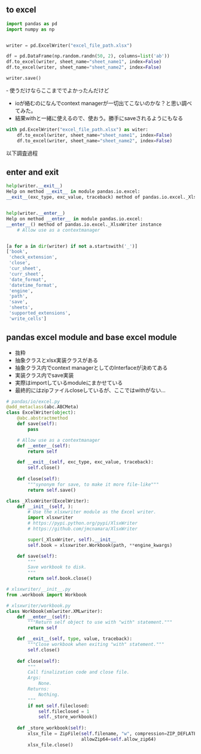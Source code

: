 ## to excel
```py3:pandas_excel_example.py
import pandas as pd
import numpy as np


writer = pd.ExcelWriter("excel_file_path.xlsx")

df = pd.DataFrame(np.random.randn(50, 2), columns=list('ab'))
df.to_excel(writer, sheet_name="sheet_name1", index=False)
df.to_excel(writer, sheet_name="sheet_name2", index=False)

writer.save()
```

‐ 使うだけならここまででよかったんだけど
- ioが絡むのになんでcontext managerが一切出てこないのかな？と思い調べてみた。
- 結果withと一緒に使えるので、使おう。勝手にsaveされるようにもなる

```py3:pandas_excel_cm_example.py
with pd.ExcelWriter("excel_file_path.xlsx") as witer:
    df.to_excel(writer, sheet_name="sheet_name1", index=False)
    df.to_excel(writer, sheet_name="sheet_name2", index=False)
```


以下調査過程

## enter and exit
```py3:pandas_excel_enter_exit.py
help(writer.__exit__)
Help on method __exit__ in module pandas.io.excel:
__exit__(exc_type, exc_value, traceback) method of pandas.io.excel._XlsxWriter instance


help(writer.__enter__)
Help on method __enter__ in module pandas.io.excel:
__enter__() method of pandas.io.excel._XlsxWriter instance
    # Allow use as a contextmanager


[a for a in dir(writer) if not a.startswith('_')]
['book',
 'check_extension',
 'close',
 'cur_sheet',
 'curr_sheet',
 'date_format',
 'datetime_format',
 'engine',
 'path',
 'save',
 'sheets',
 'supported_extensions',
 'write_cells']
```

## pandas excel module and base excel module
- 抜粋
- 抽象クラスとxlsx実装クラスがある
- 抽象クラス内でcontext managerとしてのInterfaceが決めてある
- 実装クラス内でsave実装
- 実際はimportしているmoduleにまかせている
- 最終的にはzipファイルcloseしているが、ここではwithがない…

```py3:pandas_excel_module_and_base_excel_module.py
# pandas/io/excel.py
@add_metaclass(abc.ABCMeta)
class ExcelWriter(object):
    @abc.abstractmethod
    def save(self):
        pass

    # Allow use as a contextmanager
    def __enter__(self):
        return self

    def __exit__(self, exc_type, exc_value, traceback):
        self.close()
    
    def close(self):
        """synonym for save, to make it more file-like"""
        return self.save()

class _XlsxWriter(ExcelWriter):
    def __init__(self, ):
        # Use the xlsxwriter module as the Excel writer.
        import xlsxwriter
        # https://pypi.python.org/pypi/XlsxWriter
        # https://github.com/jmcnamara/XlsxWriter

        super(_XlsxWriter, self).__init__
        self.book = xlsxwriter.Workbook(path, **engine_kwargs)

    def save(self):
        """
        Save workbook to disk.
        """
        return self.book.close()

# xlsxwriter/__init__.py
from .workbook import Workbook

# xlsxwriter/workbook.py
class Workbook(xmlwriter.XMLwriter):
    def __enter__(self):
        """Return self object to use with "with" statement."""
        return self

    def __exit__(self, type, value, traceback):
        """Close workbook when exiting "with" statement."""
        self.close()
        
    def close(self):
        """
        Call finalization code and close file.
        Args:
            None.
        Returns:
            Nothing.
        """
        if not self.fileclosed:
            self.fileclosed = 1
            self._store_workbook()
            
    def _store_workbook(self):
        xlsx_file = ZipFile(self.filename, "w", compression=ZIP_DEFLATED,
                            allowZip64=self.allow_zip64)
        xlsx_file.close()
```
